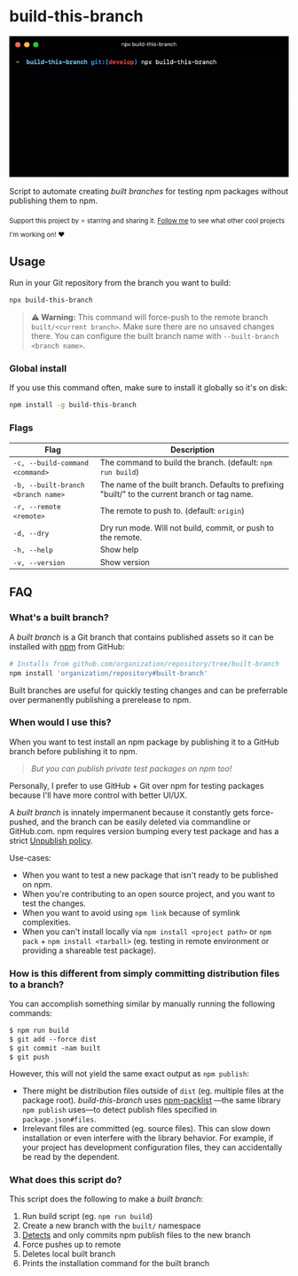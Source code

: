 # build-this-branch

<p align="center">
	<img src=".github/demo.gif" width="560">
</p>

Script to automate creating _built branches_ for testing npm packages without publishing them to npm.

<sub>Support this project by ⭐️ starring and sharing it. [Follow me](https://github.com/privatenumber) to see what other cool projects I'm working on! ❤️</sub>

## Usage

Run in your Git repository from the branch you want to build:

```sh
npx build-this-branch
```

> **⚠️ Warning:** This command will force-push to the remote branch `built/<current branch>`. Make sure there are no unsaved changes there. You can configure the built branch name with `--built-branch <branch name>`.


### Global install
If you use this command often, make sure to install it globally so it's on disk:

```sh
npm install -g build-this-branch
```

### Flags
| Flag | Description |
| - | - |
| `-c, --build-command <command>` | The command to build the branch. (default: `npm run build`) |
| `-b, --built-branch <branch name>` | The name of the built branch. Defaults to prefixing "built/" to the current branch or tag name. |
| `-r, --remote <remote>` | The remote to push to. (default: `origin`) |
| `-d, --dry` | Dry run mode. Will not build, commit, or push to the remote. |
| `-h, --help` | Show help |
| `-v, --version` | Show version |

## FAQ

### What's a built branch?
A _built branch_ is a Git branch that contains published assets so it can be installed with [npm](https://docs.npmjs.com/cli/v8/commands/npm-install#:~:text=npm%20install%20%3Cgithubname%3E%2F%3Cgithubrepo%3E%5B%23%3Ccommit-ish%3E%5D) from GitHub:

```sh
# Installs from github.com/organization/repository/tree/built-branch
npm install 'organization/repository#built-branch'
```

Built branches are useful for quickly testing changes and can be preferrable over permanently publishing a prerelease to npm.

### When would I use this?
When you want to test install an npm package by publishing it to a GitHub branch before publishing it to npm.

> _But you can publish private test packages on npm too!_

Personally, I prefer to use GitHub + Git over npm for testing packages because I'll have more control with better UI/UX.

A _built branch_ is innately impermanent because it constantly gets force-pushed, and the branch can be easily deleted via commandline or GitHub.com. npm requires version bumping every test package and has a strict [Unpublish policy](https://docs.npmjs.com/policies/unpublish).

Use-cases:
- When you want to test a new package that isn't ready to be published on npm.
- When you're contributing to an open source project, and you want to test the changes.
- When you want to avoid using `npm link` because of symlink complexities.
- When you can't install locally via `npm install <project path>` or `npm pack` + `npm install <tarball>` (eg. testing in remote environment or providing a shareable test package).

### How is this different from simply committing distribution files to a branch?

You can accomplish something similar by manually running the following commands:
```
$ npm run build
$ git add --force dist
$ git commit -nam built
$ git push
```

However, this will not yield the same exact output as `npm publish`:
- There might be distribution files outside of `dist` (eg. multiple files at the package root). _build-this-branch_ uses [npm-packlist](https://github.com/npm/npm-packlist) —the same library `npm publish` uses—to detect publish files specified in `package.json#files`.
- Irrelevant files are committed (eg. source files). This can slow down installation or even interfere with the library behavior. For example, if your project has development configuration files, they can accidentally be read by the dependent.


### What does this script do?

This script does the following to make a _built branch_:

1. Run build script (eg. `npm run build`)
2. Create a new branch with the `built/` namespace
3. [Detects](https://github.com/npm/npm-packlist) and only commits npm publish files to the new branch
4. Force pushes up to remote
5. Deletes local built branch
6. Prints the installation command for the built branch
